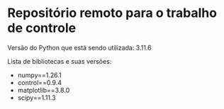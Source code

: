 # Repositório remoto para o trabalho de controle
Versão do Python que está sendo utilizada: 3.11.6

Lista de bibliotecas e suas versões:
* numpy==1.26.1
* control==0.9.4
* matplotlib==3.8.0
* scipy==1.11.3

